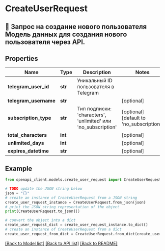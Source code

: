 # CreateUserRequest

## 👤 Запрос на создание нового пользователя  Модель данных для создания нового пользователя через API.

## Properties

Name | Type | Description | Notes
------------ | ------------- | ------------- | -------------
**telegram_user_id** | **str** | Уникальный ID пользователя в Telegram | 
**telegram_username** | **str** |  | [optional] 
**subscription_type** | **str** | Тип подписки: &#39;characters&#39;, &#39;unlimited&#39; или &#39;no_subscription&#39; | [optional] [default to 'no_subscription']
**total_characters** | **int** |  | [optional] 
**unlimited_days** | **int** |  | [optional] 
**expires_datetime** | **str** |  | [optional] 

## Example

```python
from openapi_client.models.create_user_request import CreateUserRequest

# TODO update the JSON string below
json = "{}"
# create an instance of CreateUserRequest from a JSON string
create_user_request_instance = CreateUserRequest.from_json(json)
# print the JSON string representation of the object
print(CreateUserRequest.to_json())

# convert the object into a dict
create_user_request_dict = create_user_request_instance.to_dict()
# create an instance of CreateUserRequest from a dict
create_user_request_from_dict = CreateUserRequest.from_dict(create_user_request_dict)
```
[[Back to Model list]](../README.md#documentation-for-models) [[Back to API list]](../README.md#documentation-for-api-endpoints) [[Back to README]](../README.md)


